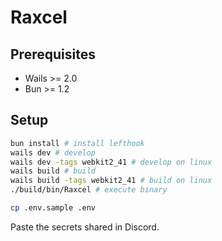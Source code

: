 # Raxcel

## Prerequisites

- Wails >= 2.0
- Bun >= 1.2

## Setup

```sh
bun install # install lefthook
wails dev # develop
wails dev -tags webkit2_41 # develop on linux
wails build # build
wails build -tags webkit2_41 # build on linux
./build/bin/Raxcel # execute binary
```

```sh
cp .env.sample .env
```
Paste the secrets shared in Discord.
